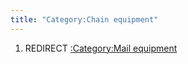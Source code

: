 ```yaml
---
title: "Category:Chain equipment"
---
```


1.  REDIRECT [:Category:Mail
    equipment](:Category:Mail_equipment "wikilink")
